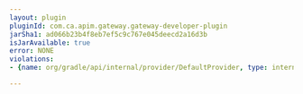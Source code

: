```yaml
---
layout: plugin
pluginId: com.ca.apim.gateway.gateway-developer-plugin
jarSha1: ad066b23b4f8eb7ef5c9c767e045deecd2a16d3b
isJarAvailable: true
error: NONE
violations:
- {name: org/gradle/api/internal/provider/DefaultProvider, type: internal-api-usage}

---
```

